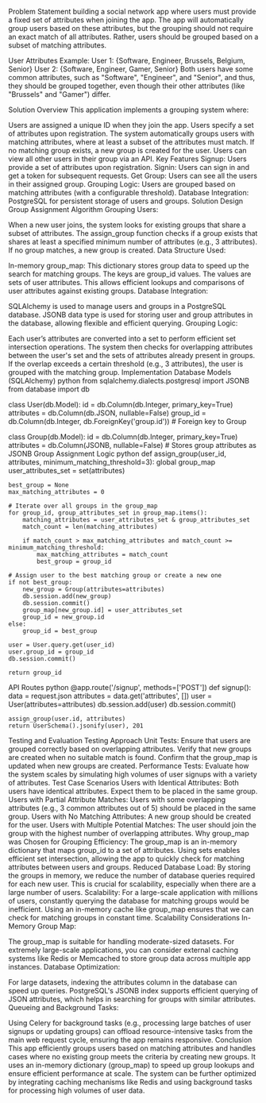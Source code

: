 Problem Statement
building a social network app where users must provide a fixed set of attributes when joining the app. The app will automatically group users based on these attributes, but the grouping should not require an exact match of all attributes. Rather, users should be grouped based on a subset of matching attributes.

User Attributes Example:
User 1: {Software, Engineer, Brussels, Belgium, Senior}
User 2: {Software, Engineer, Gamer, Senior}
Both users have some common attributes, such as "Software", "Engineer", and "Senior", and thus, they should be grouped together, even though their other attributes (like "Brussels" and "Gamer") differ.

Solution Overview
This application implements a grouping system where:

Users are assigned a unique ID when they join the app.
Users specify a set of attributes upon registration.
The system automatically groups users with matching attributes, where at least a subset of the attributes must match.
If no matching group exists, a new group is created for the user.
Users can view all other users in their group via an API.
Key Features
Signup: Users provide a set of attributes upon registration.
Signin: Users can sign in and get a token for subsequent requests.
Get Group: Users can see all the users in their assigned group.
Grouping Logic: Users are grouped based on matching attributes (with a configurable threshold).
Database Integration: PostgreSQL for persistent storage of users and groups.
Solution Design
Group Assignment Algorithm
Grouping Users:

When a new user joins, the system looks for existing groups that share a subset of attributes.
The assign_group function checks if a group exists that shares at least a specified minimum number of attributes (e.g., 3 attributes).
If no group matches, a new group is created.
Data Structure Used:

In-memory group_map: This dictionary stores group data to speed up the search for matching groups.
The keys are group_id values.
The values are sets of user attributes.
This allows efficient lookups and comparisons of user attributes against existing groups.
Database Integration:

SQLAlchemy is used to manage users and groups in a PostgreSQL database.
JSONB data type is used for storing user and group attributes in the database, allowing flexible and efficient querying.
Grouping Logic:

Each user’s attributes are converted into a set to perform efficient set intersection operations.
The system then checks for overlapping attributes between the user's set and the sets of attributes already present in groups.
If the overlap exceeds a certain threshold (e.g., 3 attributes), the user is grouped with the matching group.
Implementation
Database Models (SQLAlchemy)
python
from sqlalchemy.dialects.postgresql import JSONB
from database import db

class User(db.Model):
    id = db.Column(db.Integer, primary_key=True)
    attributes = db.Column(db.JSON, nullable=False)
    group_id = db.Column(db.Integer, db.ForeignKey('group.id'))  # Foreign key to Group

class Group(db.Model):
    id = db.Column(db.Integer, primary_key=True)
    attributes = db.Column(JSONB, nullable=False)  # Stores group attributes as JSONB
Group Assignment Logic
python
def assign_group(user_id, attributes, minimum_matching_threshold=3):
    global group_map
    user_attributes_set = set(attributes)
    
    best_group = None
    max_matching_attributes = 0

    # Iterate over all groups in the group_map
    for group_id, group_attributes_set in group_map.items():
        matching_attributes = user_attributes_set & group_attributes_set
        match_count = len(matching_attributes)

        if match_count > max_matching_attributes and match_count >= minimum_matching_threshold:
            max_matching_attributes = match_count
            best_group = group_id

    # Assign user to the best matching group or create a new one
    if not best_group:
        new_group = Group(attributes=attributes)
        db.session.add(new_group)
        db.session.commit()
        group_map[new_group.id] = user_attributes_set
        group_id = new_group.id
    else:
        group_id = best_group

    user = User.query.get(user_id)
    user.group_id = group_id
    db.session.commit()

    return group_id
API Routes
python
@app.route('/signup', methods=['POST'])
def signup():
    data = request.json
    attributes = data.get('attributes', [])
    user = User(attributes=attributes)
    db.session.add(user)
    db.session.commit()

    assign_group(user.id, attributes)
    return UserSchema().jsonify(user), 201
Testing and Evaluation
Testing Approach
Unit Tests:
Ensure that users are grouped correctly based on overlapping attributes.
Verify that new groups are created when no suitable match is found.
Confirm that the group_map is updated when new groups are created.
Performance Tests:
Evaluate how the system scales by simulating high volumes of user signups with a variety of attributes.
Test Case Scenarios
Users with Identical Attributes:
Both users have identical attributes. Expect them to be placed in the same group.
Users with Partial Attribute Matches:
Users with some overlapping attributes (e.g., 3 common attributes out of 5) should be placed in the same group.
Users with No Matching Attributes:
A new group should be created for the user.
Users with Multiple Potential Matches:
The user should join the group with the highest number of overlapping attributes.
Why group_map was Chosen for Grouping
Efficiency: The group_map is an in-memory dictionary that maps group_id to a set of attributes. Using sets enables efficient set intersection, allowing the app to quickly check for matching attributes between users and groups.
Reduced Database Load: By storing the groups in memory, we reduce the number of database queries required for each new user. This is crucial for scalability, especially when there are a large number of users.
Scalability: For a large-scale application with millions of users, constantly querying the database for matching groups would be inefficient. Using an in-memory cache like group_map ensures that we can check for matching groups in constant time.
Scalability Considerations
In-Memory Group Map:

The group_map is suitable for handling moderate-sized datasets. For extremely large-scale applications, you can consider external caching systems like Redis or Memcached to store group data across multiple app instances.
Database Optimization:

For large datasets, indexing the attributes column in the database can speed up queries. PostgreSQL's JSONB index supports efficient querying of JSON attributes, which helps in searching for groups with similar attributes.
Queueing and Background Tasks:

Using Celery for background tasks (e.g., processing large batches of user signups or updating groups) can offload resource-intensive tasks from the main web request cycle, ensuring the app remains responsive.
Conclusion
This app efficiently groups users based on matching attributes and handles cases where no existing group meets the criteria by creating new groups. It uses an in-memory dictionary (group_map) to speed up group lookups and ensure efficient performance at scale. The system can be further optimized by integrating caching mechanisms like Redis and using background tasks for processing high volumes of user data.
